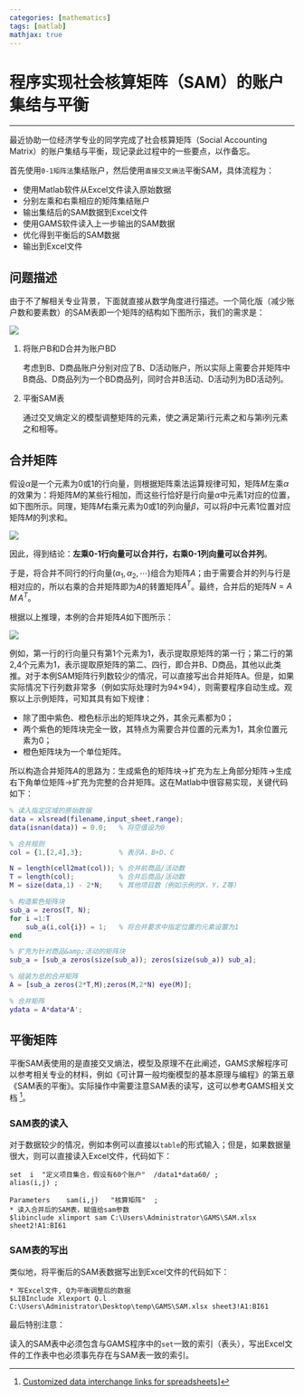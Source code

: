 ```yaml
---
categories: [mathematics]
tags: [matlab]
mathjax: true
---
```


# 程序实现社会核算矩阵（SAM）的账户集结与平衡


---

最近协助一位经济学专业的同学完成了社会核算矩阵（Social Accounting Matrix）的账户集结与平衡，现记录此过程中的一些要点，以作备忘。

首先使用`0-1矩阵法`集结账户，然后使用`直接交叉熵法`平衡SAM，具体流程为：

* 使用Matlab软件从Excel文件读入原始数据
* 分别左乘和右乘相应的矩阵集结账户
* 输出集结后的SAM数据到Excel文件
* 使用GAMS软件读入上一步输出的SAM数据
* 优化得到平衡后的SAM数据
* 输出到Excel文件

## 问题描述

由于不了解相关专业背景，下面就直接从数学角度进行描述。一个简化版（减少账户数和要素数）的SAM表即一个矩阵的结构如下图所示，我们的需求是：

![](images/2015-11-04_01.png)


1. 将账户B和D合并为账户BD

    考虑到B、D商品账户分别对应了B、D活动账户，所以实际上需要合并矩阵中B商品、D商品列为一个BD商品列，同时合并B活动、D活动列为BD活动列。

2. 平衡SAM表

    通过交叉熵定义的模型调整矩阵的元素，使之满足第i行元素之和与第i列元素之和相等。

## 合并矩阵

假设$\alpha$是一个元素为0或1的行向量，则根据矩阵乘法运算规律可知，矩阵$M$左乘$\alpha$的效果为：将矩阵$M$的某些行相加，而这些行恰好是行向量$\alpha$中元素1对应的位置，如下图所示。同理，矩阵$M$右乘元素为0或1的列向量$\beta$，可以将$\beta$中元素1位置对应矩阵$M$的列求和。

![](images/2015-11-04_02.png)


因此，得到结论：**左乘0-1行向量可以合并行，右乘0-1列向量可以合并列**。

于是，将合并不同行的行向量$(\alpha_1, \alpha_2, \cdots)$组合为矩阵$A$；由于需要合并的列与行是相对应的，所以右乘的合并矩阵即为$A$的转置矩阵$A^T$。最终，合并后的矩阵$N=A\,M\,A^T$。

根据以上推理，本例的合并矩阵$A$如下图所示：

![](images/2015-11-04_03.png)


例如，第一行的行向量只有第1个元素为1，表示提取原矩阵的第一行；第二行的第2,4个元素为1，表示提取原矩阵的第二、四行，即合并B、D商品，其他以此类推。对于本例SAM矩阵行列数较少的情况，可以直接写出合并矩阵A。但是，如果实际情况下行列数非常多（例如实际处理时为94×94），则需要程序自动生成。观察以上示例矩阵，可知其具有如下规律：

* 除了图中紫色、橙色标示出的矩阵块之外，其余元素都为0；
* 两个紫色的矩阵块完全一致，其特点为需要合并位置的元素为1，其余位置元素为0；
* 橙色矩阵块为一个单位矩阵。

所以构造合并矩阵$A$的思路为：生成紫色的矩阵块→扩充为左上角部分矩阵→生成右下角单位矩阵→扩充为完整的合并矩阵。这在Matlab中很容易实现，关键代码如下：

``` matlab
% 读入指定区域的原始数据
data = xlsread(filename,input_sheet,range);
data(isnan(data)) = 0.0;   % 将空值设为0

% 合并规则
col = {1,[2,4],3};         % 表示A、B+D、C

N = length(cell2mat(col)); % 合并前商品/活动数
T = length(col);           % 合并后商品/活动数
M = size(data,1) - 2*N;    % 其他项目数（例如示例的X，Y，Z等）

% 构造紫色矩阵块
sub_a = zeros(T, N);
for i =1:T
    sub_a(i,col{i}) = 1;   % 将合并要求中指定位置的元素设置为1
end

% 扩充为针对商品&amp;活动的矩阵块
sub_a = [sub_a zeros(size(sub_a)); zeros(size(sub_a)) sub_a];

% 组装为总的合并矩阵
A = [sub_a zeros(2*T,M);zeros(M,2*N) eye(M)];

% 合并矩阵
ydata = A*data*A';
```

## 平衡矩阵

平衡SAM表使用的是直接交叉熵法，模型及原理不在此阐述，GAMS求解程序可以参考相关专业的材料，例如《可计算一般均衡模型的基本原理与编程》的第五章《SAM表的平衡》。实际操作中需要注意SAM表的读写，这可以参考GAMS相关文档 [^1]。



### SAM表的读入

对于数据较少的情况，例如本例可以直接以`table`的形式输入；但是，如果数据量很大，则可以直接读入Excel文件，代码如下：


    set  i  "定义项目集合，假设有60个账户"  /data1*data60/ ;
    alias(i,j) ;

    Parameters    sam(i,j)   "核算矩阵"  ;
    * 读入合并后的SAM表，赋值给sam参数
    $libinclude xlimport sam C:\Users\Administrator\GAMS\SAM.xlsx sheet2!A1:BI61


### SAM表的写出

类似地，将平衡后的SAM表数据写出到Excel文件的代码如下：


    * 写Excel文件, Q为平衡调整后的数据
    $LIBInclude Xlexport Q.l C:\Users\Administrator\Desktop\temp\GAMS\SAM.xlsx sheet3!A1:BI61


最后特别注意：

读入的SAM表中必须包含与GAMS程序中的`set`一致的索引（表头），写出Excel文件的工作表中也必须事先存在与SAM表一致的索引。


[^1]: [Customized data interchange links for spreadsheets](http://www.gams.com/help/index.jsp?topic=%2Fgams.doc%2Fuserguides%2Fmccarl%2Findex.html)]